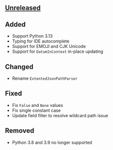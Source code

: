 ## [Unreleased]

## Added
- Support Python 3.13
- Typing for IDE autocomplete
- Support for EMOJI and CJK Unicode
- Support for `DatumInContext` in-place updating

## Changed
- Rename `ExtentedJsonPathParser`

## Fixed
- Fix `False` and `None` values
- Fix single constant case
- Update field filter to resolve wildcard path issue

## Removed
- Python 3.8 and 3.9 no longer supported

[Unreleased]: https://github.com/h2non/jsonpath-ng/compare/v1.7.0...HEAD
